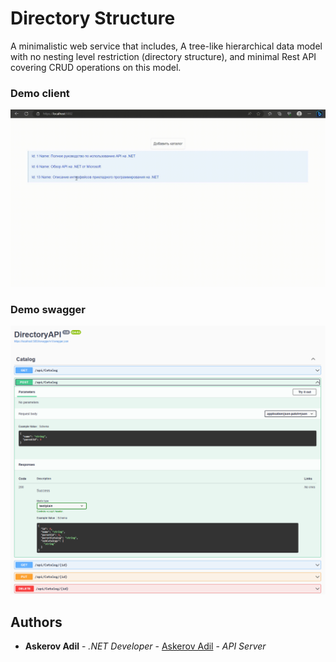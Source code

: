 # Directory Structure
A minimalistic web service that includes,
A tree-like hierarchical data model with no nesting level restriction (directory structure), and minimal Rest API covering CRUD operations on this model.

### Demo client
<img src="https://github.com/AskerovAdil/DirectoryStructure/blob/master/demo.gif" />

### Demo swagger
<img src="https://github.com/AskerovAdil/DirectoryStructure/blob/master/demoswagger.png" />

## Authors

* **Askerov Adil** - *.NET Developer* - [Askerov Adil](https://github.com/AskerovAdil) - *API Server*
